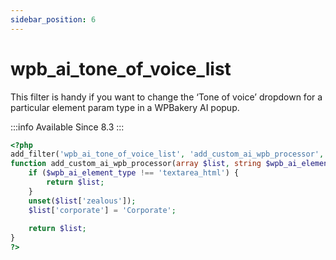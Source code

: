 ```yaml
---
sidebar_position: 6
---
```


# wpb_ai_tone_of_voice_list

This filter is handy if you want to change the ‘Tone of voice’ dropdown for a particular element param type in a WPBakery AI popup.

:::info
Available Since 8.3
:::

```php
<?php
add_filter('wpb_ai_tone_of_voice_list', 'add_custom_ai_wpb_processor', 10, 2);
function add_custom_ai_wpb_processor(array $list, string $wpb_ai_element_type): array {
    if ($wpb_ai_element_type !== 'textarea_html') {
        return $list;
    }
    unset($list['zealous']);
    $list['corporate'] = 'Corporate';
    
    return $list;
}
?>
```
